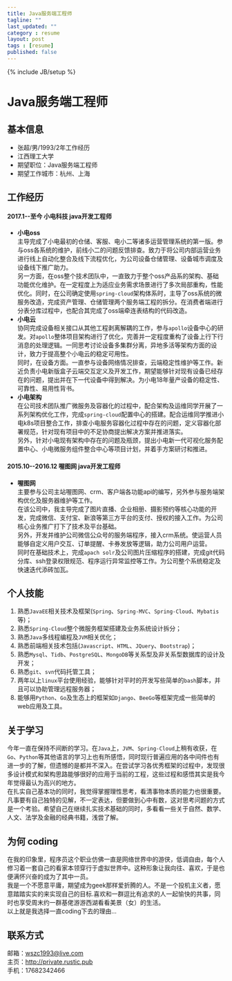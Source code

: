 ```yaml
---
title: Java服务端工程师
tagline: ""
last_updated: ""
category : resume
layout: post
tags : [resume]
published: false
---
```

{% include JB/setup %}

Java服务端工程师
===============================================================================

## 基本信息
* 张超/男/1993/2年工作经历
* 江西理工大学
* 期望职位：Java服务端工程师
* 期望工作城市：杭州、上海

## 工作经历

#### 2017.1--至今 小电科技 java开发工程师

- **小电oss**  
主导完成了小电最初的仓储、客服、电小二等诸多运营管理系统的第一版。参与oss各系统的维护，前线小二的问题反馈排查。致力于将公司内部运营业务进行线上自动化整合及线下流程优化，为公司设备仓储管理、设备城市调度及设备线下推广助力。  
另一方面，在oss整个技术团队中，一直致力于整个oss产品系的架构、基础功能优化维护。在一定程度上为适应业务需求场景进行了多次局部重构，性能优化。同时，在公司确定使用`spring-cloud`架构体系时，主导了oss系统的微服务改造，完成资产管理、仓储管理两个服务端工程的拆分。在消费者端进行分表分库过程中，也配合其完成了oss端牵连表结构的代码改造。  
- **小电云**  
协同完成设备相关接口从其他工程剥离解耦的工作，参与`apollo`设备中心的研发。对`apollo`整体项目架构进行了优化，完善并一定程度重构了设备上行下行消息的处理逻辑。一同思考讨论设备多集群分离，异地多活等架构方面的设计，致力于提高整个小电云的稳定可用性。  
同时，在设备方面。一直参与设备网络情况排查，云端稳定性维护等工作。新近负责小电新版盒子云端交互定义及开发工作，期望能够针对现有设备已经存在的问题，提出并在下一代设备中得到解决。为小电18年量产设备的稳定性、可靠性、易用性背书。  
- **小电架构**  
在公司技术团队推广微服务及容器化的过程中，配合架构及运维同学开展了一系列架构优化工作，完成`spring-cloud`配置中心的搭建。配合运维同学推进小电k8s项目整合工作，排查小电服务容器化过程中存在的问题，定义容器化部署规范，针对现有项目中的不足协商提出解决方案并推进落实。  
另外，针对小电现有架构中存在的问题及瓶颈，提出小电新一代可视化服务配置中心、小电微服务组件整合中心等项目计划，并着手方案研讨和推进。  

#### 2015.10--2016.12 喔图网 java开发工程师

- **喔图网**  
主要参与公司主站喔图网、crm、客户端各功能api的编写，另外参与服务端架构优化及服务器维护等工作。  
在该公司中，我主导完成了图片直播、企业相册、摄影预约等核心功能的开发，完成微信、支付宝、新浪等第三方平台的支付、授权的接入工作。为公司核心业务推广打下了技术及平台基础。  
另外，开发并维护公司微信公众号的服务端程序，接入crm系统。使运营人员能够自定义用户交互、订单提醒、卡券发放等逻辑，助力公司用户运营。  
同时在基础技术上，完成`apach solr`及公司图片压缩程序的搭建，完成git代码分库、ssh登录权限规范、程序运行异常监控等工作。为公司整个系统稳定及快速迭代添砖加瓦。  

## 个人技能
1. 熟悉`JavaEE`相关技术及框架(`Spring`、`Spring-MVC`、`Spring-Cloud`、`Mybatis`等)；
2. 熟悉`Spring-Cloud`整个微服务框架搭建及业务系统设计拆分；
3. 熟悉`Java`多线程编程及`JVM`相关优化；
4. 熟悉前端相关技术包括(`Javascript`、`HTML`、`JQuery`、`Bootstrap`)；
5. 熟悉`Mysql`、`Tidb`、`PostgreSQL`、`MongoDB`等关系型及非关系型数据库的设计及开发；
6. 熟悉`git`、`svn`代码托管工具；
7. 两年以上`linux`平台使用经验，能够针对平时的开发写些简单的`bash`脚本，并且可以协助管理远程服务器；
8. 能够用`Python`、`Go`及生态上的框架如`Django`、`BeeGo`等框架完成一些简单的web应用及工具。

## 关于学习
今年一直在保持不间断的学习。在`Java`上，`JVM`、`Spring-Cloud`上稍有收获，在`Go`、`Python`等其他语言的学习上也有所感悟，同时现行普遍应用的各中间件也有进一步的了解，但遗憾的是都并不深入。在尝试学习各优秀框架的过程中，发现很多设计模式和架构思路能够很好的应用于当前的工程，这些过程和感悟其实是我今年觉得最认为高兴的地方。  
在扎实自己基本功的同时，我觉得掌握理性思考，看清事物本质的能力也很重要。凡事要有自己独特的见解，不一定表达，但要做到心中有数，这对思考问题的方式是一个考验。希望自己在继续扎实技术基础的同时，多看看一些关于自然、数学、人文、法学及金融的经典书籍，浅尝了解。  

## 为何 coding
在我的印象里，程序员这个职业仿佛一直是网络世界中的游侠，低调自由，每个人修习着一套自己的看家本领穿行于虚拟世界中。这种形象让我向往、喜欢，于是也便满怀兴奋的成为了其中一员。  
我是一个不愿意平庸，期望成为geek那样爱折腾的人。不是一个投机主义者，愿意踏踏实实的来实现自己的目标.喜欢和一群逗比有追求的人一起愉快的共事，同时也享受周末约一群基佬游游西湖看看美景（女）的生活。  
以上就是我选择一直coding下去的理由...  

## 联系方式
邮箱：<wszc1993@live.com>  
主页：<http://private.rustic.pub>  
手机：17682342466  

